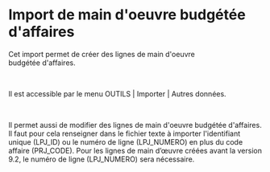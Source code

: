 # Import de main d'oeuvre budgétée d'affaires
Cet import permet de créer des lignes de main d'oeuvre budgétée d'affaires.


 


Il est accessible par le menu OUTILS | Importer | Autres données.


 


Il permet aussi de modifier des lignes de main d'oeuvre budgétée d'affaires. Il faut pour cela renseigner dans le fichier texte à importer l'identifiant unique (LPJ\_ID) ou le numéro de ligne (LPJ\_NUMERO) en plus du code affaire (PRJ\_CODE). Pour les lignes de main d’œuvre créées avant la version 9.2, le numéro de ligne (LPJ\_NUMERO) sera nécessaire.


